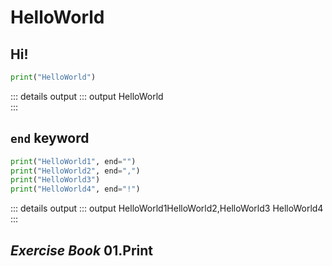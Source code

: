 # HelloWorld

## Hi!
```py
print("HelloWorld")
```

::: details output
::: output
HelloWorld  
::: 

## ```end``` keyword

```py
print("HelloWorld1", end="")
print("HelloWorld2", end=",")
print("HelloWorld3")
print("HelloWorld4", end="!")
```

::: details output
::: output
HelloWorld1HelloWorld2,HelloWorld3
HelloWorld4
:::

## ***Exercise Book*** 01.Print